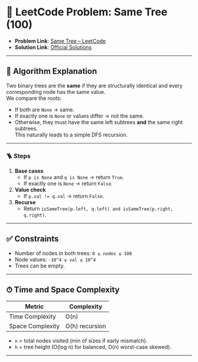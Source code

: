 # 🧩 LeetCode Problem: Same Tree (100)

- **Problem Link**: [Same Tree – LeetCode](https://leetcode.com/problems/same-tree/)
- **Solution Link**: [Official Solutions](https://leetcode.com/problems/same-tree/solutions/)

---

## 🧠 Algorithm Explanation

Two binary trees are the **same** if they are structurally identical and every corresponding node has the same value.  
We compare the roots:

- If both are `None` → same.
- If exactly one is `None` or values differ → not the same.
- Otherwise, they must have the same left subtrees **and** the same right subtrees.  
This naturally leads to a simple DFS recursion.

---

### 🪜 Steps

1. **Base cases**  
   - If `p is None` and `q is None` → return `True`.  
   - If exactly one is `None` → return `False`.
2. **Value check**  
   - If `p.val != q.val` → return `False`.
3. **Recurse**  
   - Return `isSameTree(p.left, q.left) and isSameTree(p.right, q.right)`.

---

## ✅ Constraints

- Number of nodes in both trees: `0 ≤ nodes ≤ 100`
- Node values: `-10^4 ≤ val ≤ 10^4`
- Trees can be empty.

---

## ⏱ Time and Space Complexity

| Metric            | Complexity     |
|-------------------|----------------|
| Time Complexity   | O(n)           |
| Space Complexity  | O(h) recursion |

- `n` = total nodes visited (min of sizes if early mismatch).  
- `h` = tree height (O(log n) for balanced, O(n) worst-case skewed).

---
